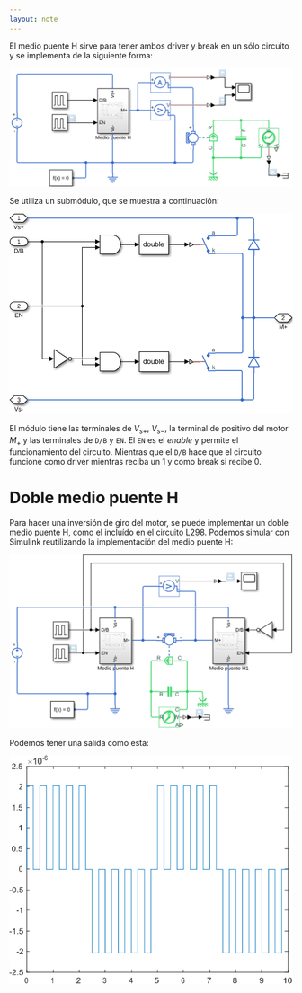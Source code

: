 ```yaml
---
layout: note
---
```


El medio puente H sirve para tener ambos driver y break en un sólo circuito y se implementa de la siguiente forma:

![Diagrama de simulación](../../img/sim-medio-puente-h.svg)

Se utiliza un submódulo, que se muestra a continuación:

![Diagrama de medio puente H](../../img/sim-sub-medio-puente-h.svg)

El módulo tiene las terminales de $V_{s+}$, $V_{s-}$, la terminal de positivo del motor $M_+$ y las terminales de `D/B` y `EN`. El `EN` es el *enable* y permite el funcionamiento del circuito. Mientras que el `D/B` hace que el circuito funcione como driver mientras reciba un 1 y como break si recibe 0.

# Doble medio puente H
Para hacer una inversión de giro del motor, se puede implementar un doble medio puente H, como el incluído en el circuito [L298](https://www.sparkfun.com/datasheets/Robotics/L298_H_Bridge.pdf). Podemos simular con Simulink reutilizando la implementación del medio puente H:

![Doble medio puente H en Simulink](../../img/doble-medio-puente-h.svg)

Podemos tener una salida como esta:

![Velocidad doble medio puente H en Simulink](../../img/velocidad-doble-medio-puente-h.svg)
